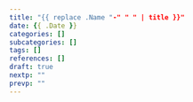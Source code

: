 ```yaml
---
title: "{{ replace .Name "-" " " | title }}"
date: {{ .Date }}
categories: []
subcategories: []
tags: []
references: []
draft: true
nextp: ""
prevp: ""
---
```

